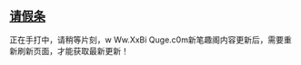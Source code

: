 ## [请假条](https://www.xxbiquge.com/11_11207/9222782.html)
正在手打中，请稍等片刻，w Ww.XxBi Quge.c0m新笔趣阁内容更新后，需要重新刷新页面，才能获取最新更新！
